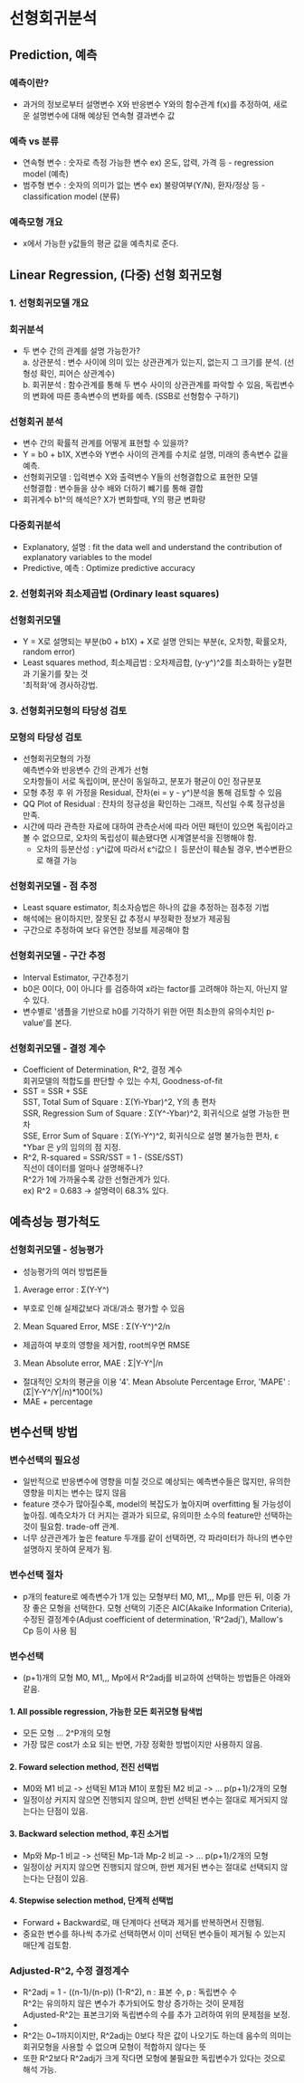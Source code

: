 # 선형회귀분석
## Prediction, 예측
### 예측이란?
- 과거의 정보로부터 설명변수 X와 반응변수 Y와의 함수관계 f(x)를 추정하여, 새로운 설명변수에 대해 예상된 연속형 결과변수 값

### 예측 vs 분류
- 연속형 변수 : 숫자로 측정 가능한 변수 ex) 온도, 압력, 가격 등 - regression model (예측)
- 범주형 변수 : 숫자의 의미가 없는 변수 ex) 불량여부(Y/N), 환자/정상 등 - classification model (분류)

### 예측모형 개요
- x에서 가능한 y값들의 평균 값을 예측치로 준다.

## Linear Regression, (다중) 선형 회귀모형
### 1. 선형회귀모델 개요
### 회귀분석
- 두 변수 간의 관계를 설명 가능한가?
<br> a. 상관분석 : 변수 사이에 의미 있는 상관관계가 있는지, 없는지 그 크기를 분석. (선형성 확인, 피어슨 상관계수)
<br> b. 회귀분석 : 함수관계를 통해 두 변수 사이의 상관관계를 파악할 수 있음, 독립변수의 변화에 따른 종속변수의 변화를 예측. (SSB로 선형함수 구하기)

### 선형회귀 분석
- 변수 간의 확률적 관계를 어떻게 표현할 수 있을까?
- Y = b0 + b1X, X변수와 Y변수 사이의 관계를 수치로 설명, 미래의 종속변수 값을 예측.
- 선형회귀모델 : 입력변수 X와 출력변수 Y들의 선형결합으로 표현한 모델
<br> 선형결합 : 변수들을 상수 배와 더하기 뺴기를 통해 결합
- 회귀계수 b1^의 해석은? X가 변화할때, Y의 평균 변화량

### 다중회귀분석
- Explanatory, 설명 : fit the data well and understand the contribution of explanatory variables to the model
- Predictive, 예측 : Optimize predictive accuracy

### 2. 선형회귀와 최소제곱법 (Ordinary least squares)
### 선형회귀모델
- Y = X로 설명되는 부분(b0 + b1X) + X로 설명 안되는 부분(ε, 오차항, 확률오차, random error)
- Least squares method, 최소제곱법 : 오차제곱합, (y-y^)^2를 최소화하는 y절편과 기울기를 찾는 것
<br> '최적화'에 경사하강법.

### 3. 선형회귀모형의 타당성 검토
### 모형의 타당성 검토
- 선형회귀모형의 가정
<br> 예측변수와 반응변수 간의 관계가 선형
<br> 오차항들이 서로 독립이며, 분산이 동일하고, 분포가 평균이 0인 정규분포
- 모형 추정 후 위 가정을 Residual, 잔차(ei = y - y^)분석을 통해 검토할 수 있음
- QQ Plot of Residual : 잔차의 정규성을 확인하는 그래프, 직선일 수록 정규성을 만족.
- 시간에 따라 관측한 자료에 대하여 관측순서에 따라 어떤 패턴이 있으면 독립이라고 볼 수 없으므로, 오차의 독립성이 훼손됐다면 시계열분석을 진행해야 함.
  - 오차의 등분산성 : y^i값에 따라서 ε^i값으ㅣ 등분산이 훼손될 경우, 변수변환으로 해결 가능

### 선형회귀모델 - 점 추정
- Least square estimator, 최소자승법은 하나의 값을 추정하는 점추정 기법
- 해석에는 용이하지만, 잘못된 값 추정시 부정확한 정보가 제공됨
- 구간으로 추정하여 보다 유연한 정보를 제공해야 함

### 선형회귀모델 - 구간 추정
- Interval Estimator, 구간추정기
- b0은 0이다, 0이 아니다 를 검증하여 x라는 factor를 고려해야 하는지, 아닌지 알 수 있다.
- 변수별로 '샘플을 기반으로 h0를 기각하기 위한 어떤 최소한의 유의수치인 p-value'를 본다.

### 선형회귀모델 - 결정 계수
- Coefficient of Determination, R^2, 결정 계수
<br> 회귀모델의 적합도를 판단할 수 있는 수치, Goodness-of-fit
- SST = SSR + SSE
<br> SST, Total Sum of Square : Σ(Yi-Ybar)^2, Y의 총 편차
<br> SSR, Regression Sum of Square : Σ(Y^-Ybar)^2, 회귀식으로 설명 가능한 편차
<br> SSE, Error Sum of Square : Σ(Yi-Y^)^2, 회귀식으로 설명 불가능한 편차, ε
<br> *Ybar 은 y의 임의의 점 지정.
- R^2, R-squared = SSR/SST = 1 - (SSE/SST)
<br> 직선이 데이터를 얼마나 설명해주나?
<br> R^2가 1에 가까울수록 강한 선형관계가 있다.
<br> ex) R^2 = 0.683 -> 설명력이 68.3% 있다.

## 예측성능 평가척도
### 선형회귀모델 - 성능평가
- 성능평가의 여러 방법론들
1. Average error : Σ(Y-Y^)
- 부호로 인해 실제값보다 과대/과소 평가할 수 있음
2. Mean Squared Error, MSE : Σ(Y-Y^)^2/n
- 제곱하여 부호의 영향을 제거함, root씌우면 RMSE
3. Mean Absolute error, MAE : Σ|Y-Y^|/n
- 절대적인 오차의 평균을 이용
'4'. Mean Absolute Percentage Error, 'MAPE' : (Σ|Y-Y^/Y|/n)*100(%)
- MAE + percentage

## 변수선택 방법
### 변수선택의 필요성
- 일반적으로 반응변수에 영향을 미칠 것으로 예상되는 예측변수들은 많지만, 유의한 영향을 미치는 변수는 많지 않음
- feature 갯수가 많아질수록, model의 복잡도가 높아지며 overfitting 될 가능성이 높아짐. 예측오차가 더 커지는 결과가 되므로, 유의미한 소수의 feature만 선택하는 것이 필요함. trade-off 관계.
- 너무 상관관계가 높은 feature 두개를 같이 선택하면, 각 파라미터가 하나의 변수만 설명하지 못하여 문제가 됨.

### 변수선택 절차
- p개의 feature로 예측변수가 1개 있는 모형부터 M0, M1,,, Mp를 만든 뒤, 이중 가장 좋은 모형을 선택한다. 모형 선택의 기준은 AIC(Akaike Information Criteria), 수정된 결정계수(Adjust coefficient of determination, 'R^2adj'), Mallow's Cp 등이 사용 됨

### 변수선택
- (p+1)개의 모형 M0, M1,,, Mp에서 R^2adj를 비교하여 선택하는 방법들은 아래와 같음.
#### 1. All possible regression, 가능한 모든 회귀모형 탐색법
- 모든 모형 ... 2^P개의 모형
- 가장 많은 cost가 소요 되는 반면, 가장 정확한 방법이지만 사용하지 않음.

#### 2. Foward selection method, 전진 선택법
- M0와 M1 비교 -> 선택된 M1과 M1이 포함된 M2 비교 -> ... p(p+1)/2개의 모형
- 일정이상 커지지 않으면 진행되지 않으며, 한번 선택된 변수는 절대로 제거되지 않는다는 단점이 있음.

#### 3. Backward selection method, 후진 소거법
- Mp와 Mp-1 비교 -> 선택된 Mp-1과 Mp-2 비교 -> ... p(p+1)/2개의 모형
- 일정이상 커지지 않으면 진행되지 않으며, 한번 제거된 변수는 절대로 선택되지 않는다는 단점이 있음.

#### 4. Stepwise selection method, 단계적 선택법
- Forward + Backward로, 매 단계마다 선택과 제거를 반복하면서 진행됨.
- 중요한 변수를 하나씩 추가로 선택하면서 이미 선택된 변수들이 제거될 수 있는지 매단계 검토함.

### Adjusted-R^2, 수정 결정계수
- R^2adj = 1 - ((n-1)/(n-p)) (1-R^2), n : 표본 수, p : 독립변수 수
<br> R^2는 유의하지 않은 변수가 추가되어도 항상 증가하는 것이 문제점
<br> Adjusted-R^2는 표본크기와 독립변수의 수를 추가 고려하여 위의 문제점을 보정.
- 
- R^2는 0~1까지이지만, R^2adj는 0보다 작은 값이 나오기도 하는데 음수의 의미는 회귀모형을 사용할 수 없으며 모형이 적합하지 않다는 뜻
- 또한 R^2보다 R^2adj가 크게 작다면 모형에 불필요한 독립변수가 있다는 것으로 해석 가능.






